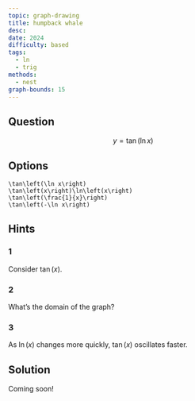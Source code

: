 ```yaml
---
topic: graph-drawing
title: humpback whale
desc: 
date: 2024
difficulty: based
tags:
  - ln
  - trig
methods:
  - nest
graph-bounds: 15
---
```



## Question
```math
y = \tan\left(\ln x\right)
```


## Options
```desmos
\tan\left(\ln x\right)
\tan\left(x\right)\ln\left(x\right)
\tan\left(\frac{1}{x}\right)
\tan\left(-\ln x\right)
```


## Hints

### 1
Consider $\tan(x)$.

### 2
What’s the domain of the graph?

### 3
As $\ln(x)$ changes more quickly, $\tan(x)$ oscillates faster.


## Solution

Coming soon!
